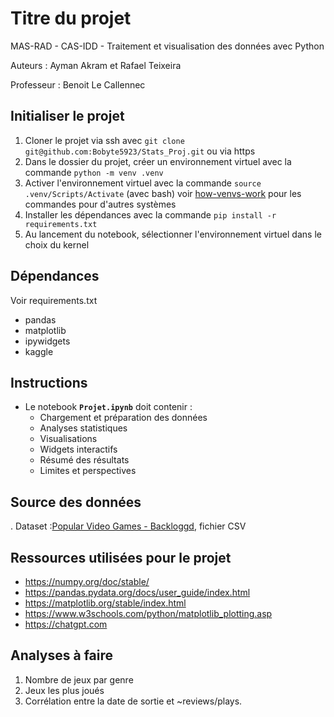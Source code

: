 # Titre du projet
MAS-RAD - CAS-IDD - Traitement et visualisation des données avec Python

Auteurs : Ayman Akram et Rafael Teixeira

Professeur : Benoit Le Callennec

## Initialiser le projet
1. Cloner le projet via ssh avec `git clone git@github.com:Bobyte5923/Stats_Proj.git` ou via https
2. Dans le dossier du projet, créer un environnement virtuel avec la commande `python -m venv .venv`
3. Activer l'environnement virtuel avec la commande `source .venv/Scripts/Activate` (avec bash) voir [how-venvs-work](https://docs.python.org/3/library/venv.html#how-venvs-work) pour les commandes pour d'autres systèmes
4. Installer les dépendances avec la commande `pip install -r requirements.txt`
5. Au lancement du notebook, sélectionner l'environnement virtuel dans le choix du kernel

## Dépendances
Voir requirements.txt

- pandas
- matplotlib
- ipywidgets
- kaggle

## Instructions
- Le notebook **`Projet.ipynb`** doit contenir :
  - Chargement et préparation des données
  - Analyses statistiques
  - Visualisations
  - Widgets interactifs
  - Résumé des résultats
  - Limites et perspectives


## Source des données

. Dataset :[Popular Video Games - Backloggd](https://www.kaggle.com/datasets/matheusfonsecachaves/popular-video-games), fichier CSV

## Ressources utilisées pour le projet
- https://numpy.org/doc/stable/
- https://pandas.pydata.org/docs/user_guide/index.html
- https://matplotlib.org/stable/index.html
- https://www.w3schools.com/python/matplotlib_plotting.asp
- https://chatgpt.com

## Analyses à faire 
1. Nombre de jeux par genre
2. Jeux les plus joués
3. Corrélation entre la date de sortie et ~reviews/plays.

